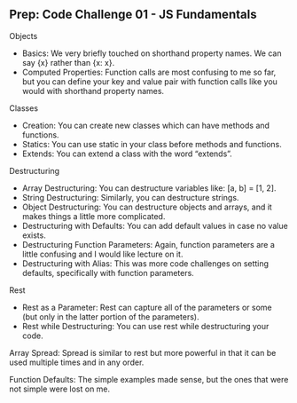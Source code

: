 ## Prep: Code Challenge 01 - JS Fundamentals

Objects
- Basics: We very briefly touched on shorthand property names. We can say {x} rather than {x: x}.
- Computed Properties: Function calls are most confusing to me so far, but you can define your key and value pair with function calls like you would with shorthand property names.

Classes
- Creation: You can create new classes which can have methods and functions.
- Statics: You can use static in your class before methods and functions.
- Extends: You can extend a class with the word “extends”. 

Destructuring
- Array Destructuring: You can destructure variables like: [a, b] = [1, 2].
- String Destructuring: Similarly, you can destructure strings.
- Object Destructuring: You can destructure objects and arrays, and it makes things a little more complicated.
- Destructuring with Defaults: You can add default values in case no value exists.
- Destructuring Function Parameters: Again, function parameters are a little confusing and I would like lecture on it.
- Destructuring with Alias: This was more code challenges on setting defaults, specifically with function parameters.

Rest
- Rest as a Parameter: Rest can capture all of the parameters or some (but only in the latter portion of the parameters).
- Rest while Destructuring: You can use rest while destructuring your code.

Array Spread: Spread is similar to rest but more powerful in that it can be used multiple times and in any order.

Function Defaults: The simple examples made sense, but the ones that were not simple were lost on me.
